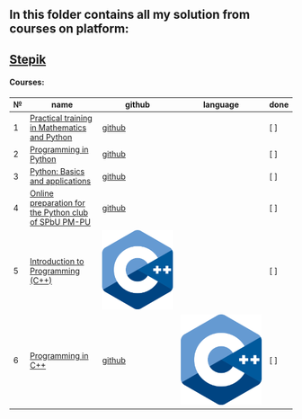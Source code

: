 ## In this folder contains all my solution from courses on platform:
## [Stepik](https://stepik.org/)

#### Courses:
| № | name |  github | language | done |
| ------------- | ------------- | ------------- | ------------- | ------------- |
| 1 | [Practical training in Mathematics and Python](https://stepik.org/course/3356/info) | [github]() | []() | [ ] |
| 2 | [Programming in Python](https://stepik.org/course/67/info) | [github]() | []() | [ ] |
| 3 | [Python: Basics and applications](https://stepik.org/course/512/info) | [github](https://github.com/Xelerezex/learning-space/tree/learning-space/stepik-courses/stepik-python-basis-%26-application) | []() | [ ] |
| 4 | [Online preparation for the Python club of SPbU PM-PU](https://stepik.org/course/74989/info) | [github](https://github.com/Xelerezex/learning-space/tree/learning-space/stepik-courses/stepik-python-spbgu-bot) | []() | [ ] |
| 5 | [Introduction to Programming (C++)](https://stepik.org/course/363/info) | ![alt tag](https://github.com/Xelerezex/account-decoration/blob/main/cpp-logo.png) | []() | [ ] |
| 6 | [Programming in C++](https://stepik.org/course/7/info) | [github]() | ![alt tag](https://github.com/Xelerezex/account-decoration/blob/main/cpp-logo.png) | [ ] |
